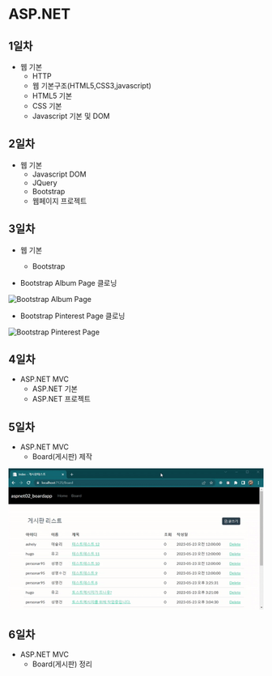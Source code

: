 # ASP.NET
## 1일차
- 웹 기본
  - HTTP
  - 웹 기본구조(HTML5,CSS3,javascript)
  - HTML5 기본
  - CSS 기본
  - Javascript 기본 및 DOM

## 2일차
- 웹 기본
  - Javascript DOM
  - JQuery
  - Bootstrap
  - 웹페이지 프로젝트

## 3일차
- 웹 기본
  - Bootstrap
  
- Bootstrap Album Page 클로닝

![Bootstrap Album Page](https://github.com/OHYUNBEOM/ASP.NET/blob/main/images/bootstrapAlbum.gif?raw=true)

- Bootstrap Pinterest Page 클로닝

![Bootstrap Pinterest Page](https://github.com/OHYUNBEOM/ASP.NET/blob/main/images/interestSite.gif?raw=true)

## 4일차
- ASP.NET MVC
  - ASP.NET 기본
  - ASP.NET 프로젝트

## 5일차
- ASP.NET MVC
  - Board(게시판) 제작

![Board](https://github.com/OHYUNBEOM/ASP.NET/blob/main/images/0523_Board.gif?raw=true)

## 6일차
- ASP.NET MVC
  - Board(게시판) 정리
